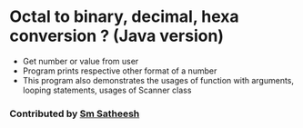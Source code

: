 # Octal to binary, decimal, hexa conversion ? (Java version)
* Get number or value from user <br/>
* Program prints respective other format of a number <br />
* This program also demonstrates the usages of function with arguments, looping statements, usages of Scanner class <br />

### Contributed by [Sm Satheesh](https://github.com/smsatheesh)
